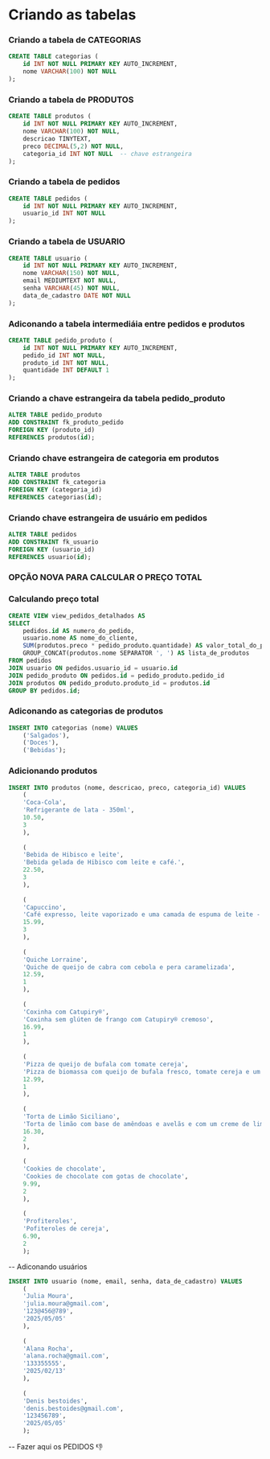 # Criando as tabelas
 
### Criando a tabela de CATEGORIAS
```sql
CREATE TABLE categorias (
    id INT NOT NULL PRIMARY KEY AUTO_INCREMENT,
    nome VARCHAR(100) NOT NULL
);
```

### Criando a tabela de PRODUTOS 
```sql
CREATE TABLE produtos (
    id INT NOT NULL PRIMARY KEY AUTO_INCREMENT,
    nome VARCHAR(100) NOT NULL,
    descricao TINYTEXT,
    preco DECIMAL(5,2) NOT NULL,
    categoria_id INT NOT NULL  -- chave estrangeira
);
```
 
### Criando a tabela de pedidos 
```sql
CREATE TABLE pedidos (
    id INT NOT NULL PRIMARY KEY AUTO_INCREMENT,
    usuario_id INT NOT NULL
);
```
 
### Criando a tabela de USUARIO
```sql
CREATE TABLE usuario (
    id INT NOT NULL PRIMARY KEY AUTO_INCREMENT,
    nome VARCHAR(150) NOT NULL,
    email MEDIUMTEXT NOT NULL,
    senha VARCHAR(45) NOT NULL,
    data_de_cadastro DATE NOT NULL
);
```
 
### Adiconando a tabela intermediáia entre pedidos e produtos 
```sql
CREATE TABLE pedido_produto (
    id INT NOT NULL PRIMARY KEY AUTO_INCREMENT,
    pedido_id INT NOT NULL,
    produto_id INT NOT NULL,
    quantidade INT DEFAULT 1
);
```

### Criando a chave estrangeira da tabela pedido_produto
```sql
ALTER TABLE pedido_produto
ADD CONSTRAINT fk_produto_pedido
FOREIGN KEY (produto_id)
REFERENCES produtos(id);
```
 
### Criando chave estrangeira de categoria em produtos
```sql
ALTER TABLE produtos
ADD CONSTRAINT fk_categoria
FOREIGN KEY (categoria_id)
REFERENCES categorias(id);
```
 
### Criando chave estrangeira de usuário em pedidos
```sql
ALTER TABLE pedidos
ADD CONSTRAINT fk_usuario
FOREIGN KEY (usuario_id)
REFERENCES usuario(id);
```
 
### OPÇÃO NOVA PARA CALCULAR O PREÇO TOTAL
### Calculando preço total
```sql 
CREATE VIEW view_pedidos_detalhados AS
SELECT 
    pedidos.id AS numero_do_pedido,
    usuario.nome AS nome_do_cliente,
    SUM(produtos.preco * pedido_produto.quantidade) AS valor_total_do_pedido,
    GROUP_CONCAT(produtos.nome SEPARATOR ', ') AS lista_de_produtos
FROM pedidos
JOIN usuario ON pedidos.usuario_id = usuario.id
JOIN pedido_produto ON pedidos.id = pedido_produto.pedido_id
JOIN produtos ON pedido_produto.produto_id = produtos.id
GROUP BY pedidos.id;
```

### Adiconando as categorias de produtos
```sql
INSERT INTO categorias (nome) VALUES
    ('Salgados'),
    ('Doces'),
    ('Bebidas');
```
 
 
### Adicionando produtos 
```sql
INSERT INTO produtos (nome, descricao, preco, categoria_id) VALUES
    (
    'Coca-Cola',
    'Refrigerante de lata - 350ml',
    10.50,
    3 
    ),
 
    (  
    'Bebida de Hibisco e leite',
    'Bebida gelada de Hibisco com leite e café.',
    22.50,
    3
    ),
 
    (
    'Capuccino',
    'Café expresso, leite vaporizado e uma camada de espuma de leite - 150ml',
    15.99,
    3
    ),
 
    (
    'Quiche Lorraine',
    'Quiche de queijo de cabra com cebola e pera caramelizada',
    12.59,
    1
    ),
 
    (
    'Coxinha com Catupiry®',
    'Coxinha sem glúten de frango com Catupiry® cremoso',
    16.99,
    1
    ),
 
    (
    'Pizza de queijo de bufala com tomate cereja',
    'Pizza de biomassa com queijo de bufala fresco, tomate cereja e um molho de tomata da casa.',
    12.99,
    1
    ),
 
    (
    'Torta de Limão Siciliano',
    'Torta de limão com base de amêndoas e avelãs e com um creme de limão siciliano',
    16.30,
    2
    ),
 
    (
    'Cookies de chocolate',
    'Cookies de chocolate com gotas de chocolate',
    9.99,
    2
    ),
 
    (
    'Profiteroles',
    'Pofiteroles de cereja',
    6.90,
    2    
    );
```
 
-- Adiconando usuários
```sql
INSERT INTO usuario (nome, email, senha, data_de_cadastro) VALUES
    (
    'Julia Moura',
    'julia.moura@gmail.com',
    '123@456@789',
    '2025/05/05'
    ),
 
    (
    'Alana Rocha',
    'alana.rocha@gmail.com',
    '133355555',
    '2025/02/13'
    ),
 
    (
    'Denis bestoides',
    'denis.bestoides@gmail.com',
    '123456789',
    '2025/05/05'
    );
```
 
-- Fazer aqui os PEDIDOS 👎
 
 